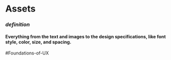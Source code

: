 # Assets

### *definition*
#### Everything from the text and images to the design specifications, like font style, color, size, and spacing.

#Foundations-of-UX 